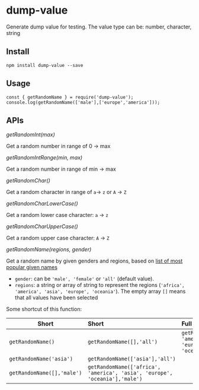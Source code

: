 # dump-value
Generate dump value for testing. The value type can be: number, character, string

## Install

```
npm install dump-value --save
```

## Usage

```
const { getRandomName } = require('dump-value');
console.log(getRandomName(['male'],['europe','america']));
```

## APIs

_getRandomInt(max)_

Get a random number in range of 0 -> max

_getRandomIntRange(min, max)_

Get a random number in range of min -> max

_getRandomChar()_

Get a random character in range of `a`-> `z` or `A` -> `Z`

_getRandomCharLowerCase()_

Get a random lower case character: `a` -> `z`

_getRandomCharUpperCase()_

Get a random upper case character: `A` -> `Z`

_getRandomName(regions, gender)_

Get a random name by given genders and regions, based on [list of most popular given names](https://en.wikipedia.org/wiki/List_of_most_popular_given_names)
- `gender`: can be `'male', 'female'` or `'all'` (default value).
- `regions`: a string or array of string to represent the regions (`'africa', 'america', 'asia', 'europe', 'oceania'`). The empty array `[]` means that all values have been selected

Some shortcut of this function:

|Short|Short|Full|
|---|:---|:---|
|`getRandomName()` | `getRandomName([],'all')` | `getRandomName(['africa', 'america', 'asia', 'europe', 'oceania'],'all')`|
|`getRandomName('asia')` | `getRandomName(['asia'],'all')` ||
|`getRandomName([],'male')` | `getRandomName(['africa', 'america', 'asia', 'europe', 'oceania'],'male')`||
